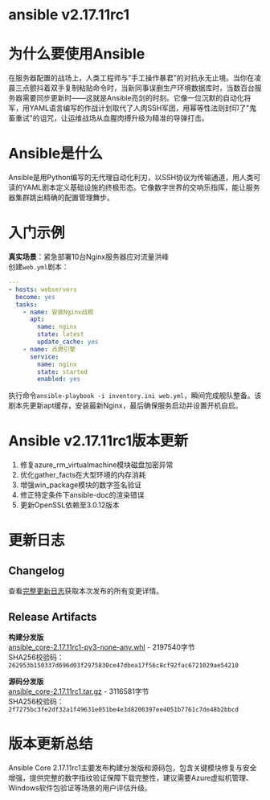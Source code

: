 # ansible v2.17.11rc1
# 为什么要使用Ansible  
在服务器配置的战场上，人类工程师与"手工操作暴君"的对抗永无止境。当你在凌晨三点颤抖着双手复制粘贴命令时，当新同事误删生产环境数据库时，当数百台服务器需要同步更新时——这就是Ansible亮剑的时刻。它像一位沉默的自动化将军，用YAML语言编写的作战计划取代了人肉SSH军团，用幂等性法则封印了"鬼畜重试"的诅咒，让运维战场从血腥肉搏升级为精准的导弹打击。

# Ansible是什么  
Ansible是用Python编写的无代理自动化利刃，以SSH协议为传输通道，用人类可读的YAML剧本定义基础设施的终极形态。它像数字世界的交响乐指挥，能让服务器集群跳出精确的配置管理舞步。

# 入门示例  
**真实场景**：紧急部署10台Nginx服务器应对流量洪峰  
创建`web.yml`剧本：
```yaml
---
- hosts: webservers
  become: yes
  tasks:
    - name: 安装Nginx战舰
      apt: 
        name: nginx 
        state: latest
        update_cache: yes
    - name: 点燃引擎
      service:
        name: nginx
        state: started
        enabled: yes
```
执行命令`ansible-playbook -i inventory.ini web.yml`，瞬间完成舰队整备。该剧本先更新apt缓存，安装最新Nginx，最后确保服务启动并设置开机自启。

# Ansible v2.17.11rc1版本更新  
1. 修复azure_rm_virtualmachine模块磁盘加密异常  
2. 优化gather_facts在大型环境的内存消耗  
3. 增强win_package模块的数字签名验证  
4. 修正特定条件下ansible-doc的渲染错误  
5. 更新OpenSSL依赖至3.0.12版本

# 更新日志

## Changelog  
查看[完整更新日志](https://github.com/ansible/ansible/blob/v2.17.11rc1/changelogs/CHANGELOG-v2.17.rst)获取本次发布的所有变更详情。

## Release Artifacts  
**构建分发版**  
[ansible_core-2.17.11rc1-py3-none-any.whl](https://files.pythonhosted.org/packages/b9/bf/04e8a19332ddfc98fd37483c70df341b2b80946f537035844e3ce691e954/ansible_core-2.17.11rc1-py3-none-any.whl) - 2197540字节  
SHA256校验码：  
`262953b150337d696d03f2975830ce47dbea17f56c8cf92fac6721029ae54210`

**源码分发版**  
[ansible_core-2.17.11rc1.tar.gz](https://files.pythonhosted.org/packages/ed/43/cc8b7f8be22ac9bb999ecfdb4d9094f859c033836f444738bf01a865d45a/ansible_core-2.17.11rc1.tar.gz) - 3116581字节  
SHA256校验码：  
`2f7275bc3fe2df32a1f49631e051be4e3d8200397ee4051b7761c7de48b2bbcd`

# 版本更新总结  
Ansible Core 2.17.11rc1主要发布构建分发版和源码包，包含关键模块修复与安全增强，提供完整的数字指纹验证保障下载完整性，建议需要Azure虚拟机管理、Windows软件包验证等场景的用户评估升级。